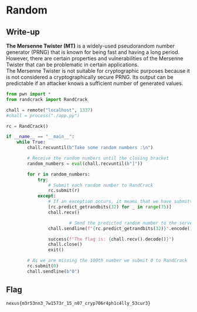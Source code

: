 # Random

## Write-up

**The Mersenne Twister (MT)** is a widely-used pseudorandom number generator (PRNG) that is known for being fast and having a long period. However, there are certain properties and vulnerabilities of the Mersenne Twister that can be problematic in certain applications.  
The Mersenne Twister is not suitable for cryptographic purposes because it is not considered a cryptographically secure PRNG. Its output can be predictable if an attacker knows a sufficient number of generated values.


```python
from pwn import *
from randcrack import RandCrack

chall = remote("localhost", 1337)
#chall = process("./app.py")

rc = RandCrack()

if __name__ == "__main__":
	while True:
		chall.recvuntil(b"Take some random numbers :\n")

		# Receive the random numbers until the closing bracket
		random_numbers = eval(chall.recvuntil(b"]"))

		for r in random_numbers:
			try:
				# Submit each random number to RandCrack
				rc.submit(r)
			except:
				# If an exception occurs, it means that we have submitted enough numbers to build the state -624-
				[rc.predict_getrandbits(32) for _ in range(75)]
				chall.recv()

 		                # Send the predicted random number to the server
				chall.sendline(f"{rc.predict_getrandbits(32)}".encode())

				success(f"The flag is: {chall.recv().decode()}")
				chall.close()
				exit()

		# As we are missing the 100th number we submit 0 to RandCrack
		rc.submit(0)
		chall.sendline(b"0")
```


## Flag

`nexus{m3r53nn3_7w1573r_15_n07_cryp706r4ph1c4lly_53cur3}`
